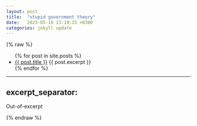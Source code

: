 ```yaml
---
layout: post
title:  "stupid government theory"
date:   2023-05-16 13:19:15 +0300
categories: jekyll update
---
```


{% raw %}

<!-- Add the following code to display a list of posts with excerpts -->
<ul>
  {% for post in site.posts %}
    <li>
      <a href="{{ post.url }}">{{ post.title }}</a>
      {{ post.excerpt }}
    </li>
  {% endfor %}
</ul>

<!-- Add the excerpt separator to your post content -->
---
excerpt_separator: <!--more-->
---

<!-- Add your post content here -->

<!--more-->
Out-of-excerpt

{% endraw %}






